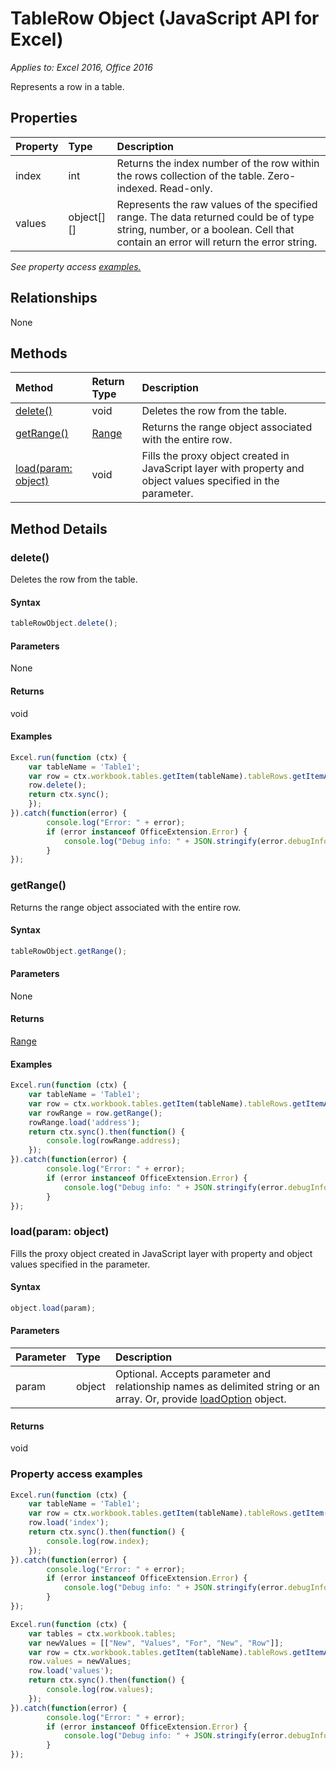 # TableRow Object (JavaScript API for Excel)

_Applies to: Excel 2016, Office 2016_

Represents a row in a table.

## Properties

| Property	   | Type	|Description
|:---------------|:--------|:----------|
|index|int|Returns the index number of the row within the rows collection of the table. Zero-indexed. Read-only.|
|values|object[][]|Represents the raw values of the specified range. The data returned could be of type string, number, or a boolean. Cell that contain an error will return the error string.|

_See property access [examples.](#property-access-examples)_

## Relationships
None


## Methods

| Method		   | Return Type	|Description|
|:---------------|:--------|:----------|
|[delete()](#delete)|void|Deletes the row from the table.|
|[getRange()](#getrange)|[Range](range.md)|Returns the range object associated with the entire row.|
|[load(param: object)](#loadparam-object)|void|Fills the proxy object created in JavaScript layer with property and object values specified in the parameter.|

## Method Details

### delete()
Deletes the row from the table.

#### Syntax
```js
tableRowObject.delete();
```

#### Parameters
None

#### Returns
void

#### Examples

```js
Excel.run(function (ctx) { 
	var tableName = 'Table1';
	var row = ctx.workbook.tables.getItem(tableName).tableRows.getItemAt(2);
	row.delete();
	return ctx.sync(); 
	});
}).catch(function(error) {
		console.log("Error: " + error);
		if (error instanceof OfficeExtension.Error) {
			console.log("Debug info: " + JSON.stringify(error.debugInfo));
		}
});
```

### getRange()
Returns the range object associated with the entire row.

#### Syntax
```js
tableRowObject.getRange();
```

#### Parameters
None

#### Returns
[Range](range.md)

#### Examples

```js
Excel.run(function (ctx) { 
	var tableName = 'Table1';
	var row = ctx.workbook.tables.getItem(tableName).tableRows.getItemAt(0);
	var rowRange = row.getRange();
	rowRange.load('address');
	return ctx.sync().then(function() {
		console.log(rowRange.address);
	});
}).catch(function(error) {
		console.log("Error: " + error);
		if (error instanceof OfficeExtension.Error) {
			console.log("Debug info: " + JSON.stringify(error.debugInfo));
		}
});
```

### load(param: object)
Fills the proxy object created in JavaScript layer with property and object values specified in the parameter.

#### Syntax
```js
object.load(param);
```

#### Parameters
| Parameter	   | Type	|Description|
|:---------------|:--------|:----------|
|param|object|Optional. Accepts parameter and relationship names as delimited string or an array. Or, provide [loadOption](loadoption.md) object.|

#### Returns
void
### Property access examples

```js
Excel.run(function (ctx) { 
	var tableName = 'Table1';
	var row = ctx.workbook.tables.getItem(tableName).tableRows.getItem(0);
	row.load('index');
	return ctx.sync().then(function() {
		console.log(row.index);
	});
}).catch(function(error) {
		console.log("Error: " + error);
		if (error instanceof OfficeExtension.Error) {
			console.log("Debug info: " + JSON.stringify(error.debugInfo));
		}
});
```

```js
Excel.run(function (ctx) { 
	var tables = ctx.workbook.tables;
	var newValues = [["New", "Values", "For", "New", "Row"]];
	var row = ctx.workbook.tables.getItem(tableName).tableRows.getItemAt(2);
	row.values = newValues;
	row.load('values');
	return ctx.sync().then(function() {
		console.log(row.values);
	});
}).catch(function(error) {
		console.log("Error: " + error);
		if (error instanceof OfficeExtension.Error) {
			console.log("Debug info: " + JSON.stringify(error.debugInfo));
		}
});
```